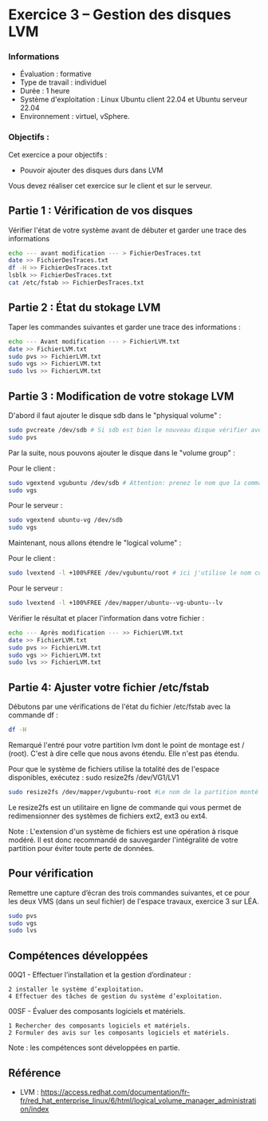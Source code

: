 # Exercice 3 – Gestion des disques LVM

### Informations
- Évaluation : formative
- Type de travail : individuel
- Durée : 1 heure
- Système d'exploitation : Linux Ubuntu client 22.04 et Ubuntu serveur 22.04
- Environnement : virtuel, vSphere.

### Objectifs :

Cet exercice a pour objectifs :
- Pouvoir ajouter des disques durs dans LVM

Vous devez réaliser cet exercice sur le client et sur le serveur.


## Partie 1 : Vérification de vos disques

Vérifier l'état de votre système avant de débuter et garder une trace des informations 

```bash
echo --- avant modification --- > FichierDesTraces.txt
date >> FichierDesTraces.txt
df -H >> FichierDesTraces.txt
lsblk >> FichierDesTraces.txt
cat /etc/fstab >> FichierDesTraces.txt
```

## Partie 2 : État du stokage LVM

Taper les commandes suivantes et garder une trace des informations :

```bash
echo --- Avant modification --- > FichierLVM.txt
date >> FichierLVM.txt
sudo pvs >> FichierLVM.txt
sudo vgs >> FichierLVM.txt
sudo lvs >> FichierLVM.txt
```

## Partie 3 : Modification de votre stokage LVM

D'abord il faut ajouter le disque sdb dans le "physiqual volume" : 
```bash
sudo pvcreate /dev/sdb # Si sdb est bien le nouveau disque vérifier avec les commandes de la partie 2
sudo pvs
```

Par la suite, nous pouvons ajouter le disque dans le "volume group" :

Pour le client :
```bash
sudo vgextend vgubuntu /dev/sdb # Attention: prenez le nom que la commande sudo vgs pour vous renvoyer et le bon nom de disque.
sudo vgs  
```
Pour le serveur :
```bash
sudo vgextend ubuntu-vg /dev/sdb
sudo vgs  
```
Maintenant, nous allons étendre le "logical volume" :

Pour le client :
```bash
sudo lvextend -l +100%FREE /dev/vgubuntu/root # ici j'utilise le nom complet de la partition logique renvoyé par la commande df.
```
Pour le serveur :
```bash
sudo lvextend -l +100%FREE /dev/mapper/ubuntu--vg-ubuntu--lv
```
Vérifier le résultat et placer l'information dans votre fichier : 
```bash
echo --- Après modification --- >> FichierLVM.txt
date >> FichierLVM.txt
sudo pvs >> FichierLVM.txt
sudo vgs >> FichierLVM.txt
sudo lvs >> FichierLVM.txt
```

## Partie 4: Ajuster votre fichier /etc/fstab

Débutons par une vérifications de l'état du fichier /etc/fstab avec la commande df :

```bash
df -H 
```
Remarqué l'entré pour votre partition lvm dont le point de montage est / (root). C'est à dire celle que nous avons étendu.
Elle n'est pas étendu.

Pour que le système de fichiers utilise la totalité des de l'espace disponibles, exécutez :
sudo resize2fs /dev/VG1/LV1
```bash
sudo resize2fs /dev/mapper/vgubuntu-root #Le nom de la partition monté dans le fstab.
```
Le resize2fs est un utilitaire en ligne de commande qui vous permet de redimensionner des systèmes de fichiers ext2, ext3 ou ext4. 

Note : L'extension d'un système de fichiers est une opération à risque modéré. Il est donc recommandé de sauvegarder l'intégralité de votre partition pour éviter toute perte de données.


 
## Pour vérification
Remettre une capture d’écran des trois commandes suivantes, et ce pour les deux VMS (dans un seul fichier) de l'espace travaux, exercice 3 sur LÉA.

```bash
sudo pvs 
sudo vgs 
sudo lvs 
```
## Compétences développées


00Q1 - Effectuer l’installation et la gestion d’ordinateur :

    2 installer le système d’exploitation.
    4 Effectuer des tâches de gestion du système d’exploitation.

00SF - Évaluer des composants logiciels et matériels.

    1 Rechercher des composants logiciels et matériels.
    2 Formuler des avis sur les composants logiciels et matériels.

Note : les compétences sont développées en partie.

## Référence

- LVM : https://access.redhat.com/documentation/fr-fr/red_hat_enterprise_linux/6/html/logical_volume_manager_administration/index

